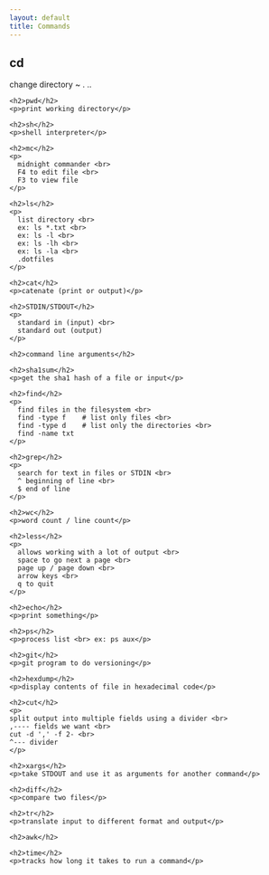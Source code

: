 ```yaml
---
layout: default
title: Commands
---
```

  <main>
    <h2>cd</h2>
    <p>
      change directory
      ~
      .
      ..
    </p>

    <h2>pwd</h2>
    <p>print working directory</p>

    <h2>sh</h2>
    <p>shell interpreter</p>
    
    <h2>mc</h2>
    <p>
      midnight commander <br>
      F4 to edit file <br>
      F3 to view file
    </p>
    
    <h2>ls</h2>
    <p>
      list directory <br>
      ex: ls *.txt <br>
      ex: ls -l <br>
      ex: ls -lh <br>
      ex: ls -la <br>
      .dotfiles
    </p>
    
    <h2>cat</h2>
    <p>catenate (print or output)</p>
    
    <h2>STDIN/STDOUT</h2>
    <p>
      standard in (input) <br>
      standard out (output)
    </p>
    
    <h2>command line arguments</h2>
    
    <h2>sha1sum</h2>
    <p>get the sha1 hash of a file or input</p>
    
    <h2>find</h2>
    <p>
      find files in the filesystem <br>
      find -type f    # list only files <br>
      find -type d    # list only the directories <br>
      find -name txt
    </p>
    
    <h2>grep</h2>
    <p>
      search for text in files or STDIN <br>
      ^ beginning of line <br>
      $ end of line
    </p>
    
    <h2>wc</h2>
    <p>word count / line count</p>
    
    <h2>less</h2>
    <p>
      allows working with a lot of output <br>
      space to go next a page <br>
      page up / page down <br>
      arrow keys <br>
      q to quit
    </p>
    
    <h2>echo</h2>
    <p>print something</p>
    
    <h2>ps</h2>
    <p>process list <br> ex: ps aux</p>
    
    <h2>git</h2>
    <p>git program to do versioning</p>
    
    <h2>hexdump</h2>
    <p>display contents of file in hexadecimal code</p>
    
    <h2>cut</h2>
    <p>
    split output into multiple fields using a divider <br>
    ,---- fields we want <br>
    cut -d ',' -f 2- <br>
    ^--- divider
    </p>
    
    <h2>xargs</h2>
    <p>take STDOUT and use it as arguments for another command</p>
    
    <h2>diff</h2>
    <p>compare two files</p>
    
    <h2>tr</h2>
    <p>translate input to different format and output</p>
    
    <h2>awk</h2>
    
    <h2>time</h2>
    <p>tracks how long it takes to run a command</p>

    
  </main>
